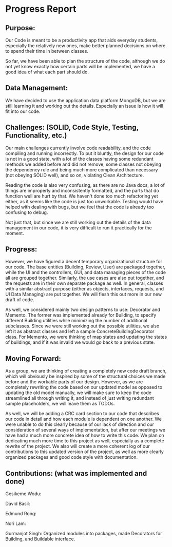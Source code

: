 # Progress Report

## Purpose:
Our Code is meant to be a productivity app that aids everyday students, especially the relatively new ones, make better planned decisions on where to spend their time in between classes.

So far, we have been able to plan the structure of the code, although we do not yet know exactly how certain parts will be implemented, we have a good idea of what each part should do.


## Data Management:

We have decided to use the application data platform MongoDB, but we are still learning it and working out the details. Especially an issue is how it will fit into our code.


## Challenges: (SOLID, Code Style, Testing, Functionality, etc.)

Our main challenges currently involve code readability, and the code compiling and running incorrectly. To put it bluntly, the design for our code is not in a good state, with a lot of the classes having some redundant methods we added before and did not remove, some classes not obeying the dependency rule and being much more complicated than necessary (not obeying SOLID well), and so on, violating Clean Architecture.

Reading the code is also very confusing, as there are no Java docs, a lot of things are improperly and inconsistently formatted, and the parts that do function well are hurt by that. We haven't done too much refactoring yet either, as it seems like the code is just too unworkable. Testing would have helped with dealing with bugs, but we feel that the code is already too confusing to debug.

Not just that, but since we are still working out the details of the data management in our code, it is very difficult to run it practically for the moment.


## Progress: 

However, we have figured a decent temporary organizational structure for our code. The base entities (Building, Review, User) are packaged together, while the UI and the controllers, GUI, and data managing pieces of the code all are grouped together. Similarly, the use cases are also put together, and the requests are in their own separate package as well. In general, classes with a similar abstract purpose (either as objects, interfaces, requests, and UI Data Managing) are put together. We will flesh this out more in our new draft of code.

As well, we considered mainly two design patterns to use: Decorator and Memento. The former was implemented already for Building, to specify different Building utilities while minimizing the number of additional subclasses. Since we were still working out the possible utilities, we also left it as abstract classes and left a sample ConcreteBuildingDecorator class. For Memento, we were thinking of map states and updating the states of buildings, and if it was invalid we would go back to a previous state.

## Moving Forward:

As a group, we are thinking of creating a completely new code draft branch, which will obviously be inspired by some of the structural choices we made before and the workable parts of our design. However, as we are completely rewriting the code based on our updated model as opposed to updating the old model manually, we will make sure to keep the code streamlined all through writing it, and instead of just writing redundant sample placeholders, we will leave them as TODOs.

As well, we will be adding a CRC card section to our code that describes our code in detail and how each module is dependent on one another. We were unable to do this clearly because of our lack of direction and our consideration of several ways of implementation, but after our meetings we have had a much more concrete idea of how to write this code. We plan on dedicating much more time to this project as well, especially as a complete rewrite of the project. We also will create a more coherent log of our contributions to this updated version of the project, as well as more clearly organized packages and good code style with documentation.

## Contributions: (what was implemented and done)

Gesikeme Wodu: 

David Basil: 

Edmund Rong: 

Nori Lam: 

Gurmanjot Singh: Organized modules into packages, made Decorators for Building, and Buildable interface.
